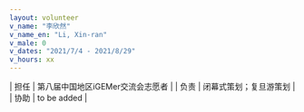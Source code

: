```yaml
---
layout: volunteer
v_name: "李欣然"
v_name_en: "Li, Xin-ran"
v_male: 0
v_dates: "2021/7/4 - 2021/8/29"
v_hours: xx
---
```



| 担任 | 第八届中国地区iGEMer交流会志愿者 |
| 负责 | 闭幕式策划；复旦游策划 |
| 协助 | to be added |